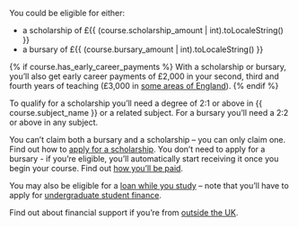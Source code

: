 You could be eligible for either:

* a scholarship of £{{ (course.scholarship_amount | int).toLocaleString() }}
* a bursary of £{{ (course.bursary_amount | int).toLocaleString() }}

{% if course.has_early_career_payments %}
With a scholarship or bursary, you’ll also get early career payments of £2,000 in your second, third and fourth years of teaching (£3,000 in [some areas of England](https://www.gov.uk/guidance/mathematics-early-career-payments-guidance-for-teachers-and-schools)).
{% endif %}

To qualify for a scholarship you’ll need a degree of 2:1 or above in {{ course.subject_name }} or a related subject. For a bursary you’ll need a 2:2 or above in any subject.

You can’t claim both a bursary and a scholarship – you can only claim one.
Find out how to [apply for a scholarship](https://getintoteaching.education.gov.uk/funding-and-salary/overview/scholarships). You don’t need to apply for a bursary - if you’re eligible, you’ll automatically start receiving it once you begin your course. Find out [how you’ll be paid](https://getintoteaching.education.gov.uk/funding-and-salary/overview/how-you-will-be-paid).

You may also be eligible for a [loan while you study](https://getintoteaching.education.gov.uk/funding-my-teacher-training/tuition-fee-and-maintenance-loans) – note that you’ll have to apply for [undergraduate student finance](https://www.gov.uk/student-finance).

Find out about financial support if you’re from [outside the UK](https://getintoteaching.education.gov.uk/explore-my-options/overseas-graduates).

